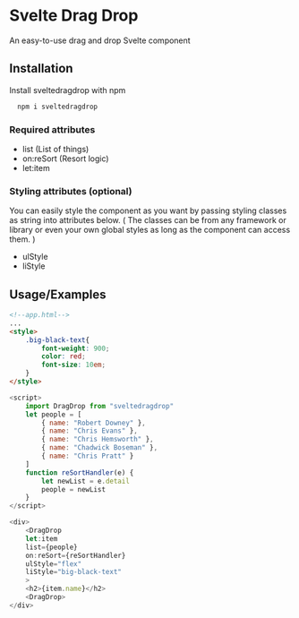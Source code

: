 
# Svelte Drag Drop

An easy-to-use drag and drop Svelte component




## Installation

Install sveltedragdrop with npm

```bash
  npm i sveltedragdrop
```
    
### Required attributes
- list
(List of things)
- on:reSort
(Resort logic)
- let:item

### Styling attributes (optional)
You can easily style the component as you want by passing styling classes as string into attributes below.
( The classes can be from any framework or library or even your own global styles as long as the component can access them. )
- ulStyle
- liStyle
## Usage/Examples

```HTML
<!--app.html-->
...
<style>
    .big-black-text{
        font-weight: 900;
		color: red;
		font-size: 10em;
    }
</style>
```

```javascript
<script>
    import DragDrop from "sveltedragdrop"
    let people = [
        { name: "Robert Downey" },
        { name: "Chris Evans" },
        { name: "Chris Hemsworth" },
        { name: "Chadwick Boseman" },
        { name: "Chris Pratt" }
    ]
    function reSortHandler(e) {
        let newList = e.detail
        people = newList
    }
</script>

<div>
    <DragDrop 
    let:item
    list={people}
    on:reSort={reSortHandler}
    ulStyle="flex"
    liStyle="big-black-text"
    >
    <h2>{item.name}</h2>
    <DragDrop>
</div>
```

